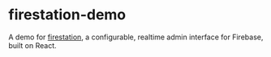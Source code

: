 # firestation-demo
A demo for [firestation](https://github.com/chrisvxd/firestation), a configurable, realtime admin interface for Firebase, built on React.
